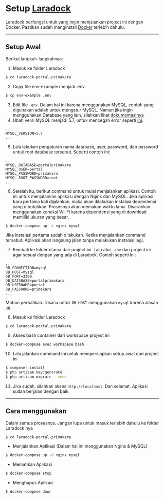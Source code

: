 # Setup [Laradock](http://laradock.io)
Laradock berfungsi untuk yang ingin menjalankan project ini dengan Docker. Pastikan sudah menginstall [Docker](https://docs.docker.com/install/) terlebih dahulu.

---

## Setup Awal
Berikut langkah-langkahnya:

1. Masuk ke folder Laradock
```sh
$ cd laradock-portal-primakara
```
2. Copy file env-example menjadi .env
```sh
$ cp env-example .env
```
3. Edit file `.env`. Dalam hal ini karena menggunakan MySQL, contoh yang digunakan adalah untuk mengatur MySQL. Namun jika ingin menggunakan Database yang lain, silahkan lihat [dokumentasinya](http://laradock.io)
4. Ubah versi MySQL menjadi 5.7, untuk mencegah error seperti [ini](https://github.com/laradock/laradock/issues/1392#issuecomment-368320353).
```
...
MYSQL_VERSION=5.7
...
```
5. Lalu lakukan pengaturan nama database, user, password, dan password untuk root database tersebut. Seperti contoh ini:
```
...
MYSQL_DATABASE=portalprimakara
MYSQL_USER=portal
MYSQL_PASSWORD=primakara
MYSQL_ROOT_PASSWORD=root
...
```
6. Setelah itu, berikut command untuk mulai menjalankan aplikasi. Contoh ini untuk menjalankan aplikasi dengan Nginx dan MySQL. Jika aplikasi baru pertama kali dijalankan, maka akan dilakukan instalasi dependensi yang dibutuhkan. Prosesnya akan memakan waktu lama. Disarankan menggunakan koneksi Wi-Fi karena dependensi yang di download memiliki ukuran yang besar.
```sh
$ docker-compose up -d nginx mysql
```
Jika instalasi pertama sudah dilakukan. Ketika menjalankan command tersebut. Aplikasi akan langsung jalan tanpa melakukan instalasi lagi.

7. Kembali ke folder utama dari project ini. Lalu atur `.env` dari project ini agar sesuai dengan yang ada di Laradock. Contoh seperti ini:
```
...
DB_CONNECTION=mysql
DB_HOST=mysql
DB_PORT=3306
DB_DATABASE=portalprimakara
DB_USERNAME=portal
DB_PASSWORD=primakara
...
```
Mohon perhatikan. Disana untuk `DB_HOST` menggunakan `mysql` karena alasan [ini](https://github.com/laradock/laradock/issues/1299#issuecomment-350290594).

8. Masuk ke folder Laradock
```sh
$ cd laradock-portal-primakara
```
9. Akses bash container dari workspace project ini
```sh
$ docker-compose exec workspace bash
```
10. Lalu jalankan command ini untuk mempersiapkan setup awal dari project ini
```sh
$ composer install
$ php artisan key:generate
$ php artisan migrate --seed
```
11. Jika sudah, silahkan akses `http://localhost`. Dan selamat. Aplikasi sudah berjalan dengan baik.

---

## Cara menggunakan
Dalam semua prosesnya. Jangan lupa untuk masuk terlebih dahulu ke folder Laradock nya
```sh
$ cd laradock-portal-primakara
```

- Menjalankan Aplikasi (Dalam hal ini menggunakan Nginx & MySQL)
```sh
$ docker-compose up -d nginx mysql
```
- Mematikan Aplikasi
```sh
$ docker-compose stop
```
- Menghapus Aplikasi
```sh
$ docker-compose down
```
